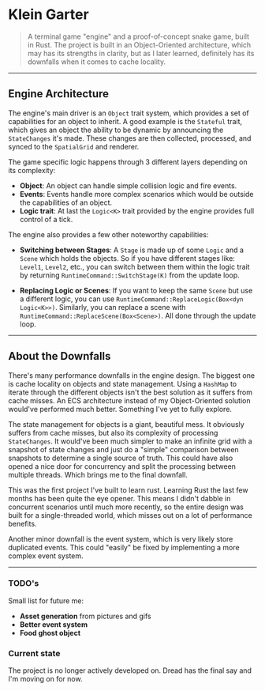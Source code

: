 # Klein Garter

> A terminal game "engine" and a proof-of-concept snake game, built in Rust.
> The project is built in an Object-Oriented architecture, which may has its strengths in clarity, but as I later learned, definitely has its downfalls when it comes to cache locality.

---

## Engine Architecture

The engine's main driver is an `Object` trait system, which provides a set of capabilities for an object to inherit. A good example is the `Stateful` trait, which gives an object the ability to be dynamic by announcing the `StateChanges` it's made. These changes are then collected, processed, and synced to the `SpatialGrid` and renderer.

The game specific logic happens through 3 different layers depending on its complexity:
* **Object**: An object can handle simple collision logic and fire events.
* **Events**: Events handle more complex scenarios which would be outside the capabilities of an object.
* **Logic trait**: At last the `Logic<K>` trait provided by the engine provides full control of a tick.

The engine also provides a few other noteworthy capabilities:

* **Switching between Stages**: A `Stage` is made up of some `Logic` and a `Scene` which holds the objects. So if you have different stages like: `Level1`, `Level2`, etc., you can switch between them within the logic trait by returning `RuntimeCommand::SwitchStage(K)` from the update loop.

* **Replacing Logic or Scenes**: If you want to keep the same `Scene` but use a different logic, you can use `RuntimeCommand::ReplaceLogic(Box<dyn Logic<K>>)`. Similarly, you can replace a scene with `RuntimeCommand::ReplaceScene(Box<Scene>)`. All done through the update loop.

---

## About the Downfalls

There's many performance downfalls in the engine design. The biggest one is cache locality on objects and state management. Using a `HashMap` to iterate through the different objects isn't the best solution as it suffers from cache misses. An ECS architecture instead of my Object-Oriented solution would've performed much better. Something I've yet to fully explore.

The state management for objects is a giant, beautiful mess. It obviously suffers from cache misses, but also its complexity of processing `StateChanges`. It would've been much simpler to make an infinite grid with a snapshot of state changes and just do a "simple" comparison between snapshots to determine a single source of truth. This could have also opened a nice door for concurrency and split the processing between multiple threads. Which brings me to the final downfall.

This was the first project I've built to learn rust. Learning Rust the last few months has been quite the eye opener. This means I didn't dabble in concurrent scenarios until much more recently, so the entire design was built for a single-threaded world, which misses out on a lot of performance benefits.

Another minor downfall is the event system, which is very likely store duplicated events. This could "easily" be fixed by implementing a more complex event system.

---

### TODO's

Small list for future me:
* **Asset generation** from pictures and gifs
* **Better event system**
* **Food ghost object**

### Current state

The project is no longer actively developed on. Dread has the final say and I'm moving on for now.